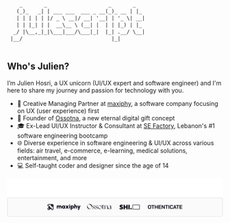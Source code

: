 ```
    _       _                    _       _
   (_)_   _| | ___ ___  ___ _ __(_)_ __ | |_
   | | | | | |/ _ \ __|/ __| '__| | '_ \| __|
   | | |_| | |  __\__ \ (__| |  | | |_) | |_
  _/ |\__,_|_|\___|___/\___|_|  |_| .__/ \__|
 |__/                             |_|
 
```

## Who's Julien?
I’m Julien Hosri, a UX unicorn (UI/UX expert and software engineer) and I'm here to share my journey and passion for technology with you.

- 🚀 Creative Managing Partner at [maxiphy](https://www.maxiphy.com/), a software company focusing on UX (user experience) first
- 📖 Founder of [Ossotna](https://www.ossotna.com/), a new eternal digital gift concept
- 🎓 Ex-Lead UI/UX Instructor & Consultant at [SE Factory](https://sefactory.io/), Lebanon's #1 software engineering bootcamp
- 🌐 Diverse experience in software engineering & UI/UX across various fields: air travel, e-commerce, e-learning, medical solutions, entertainment, and more
- 💻 Self-taught coder and designer since the age of 14

![Julien's Brands](./juliensbrandsdark.svg#gh-dark-mode-only)
![Julien's Brands](./juliensbrandslight.svg#gh-light-mode-only)
